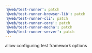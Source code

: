 ```yaml
---
'@web/test-runner': patch
'@web/test-runner-browser-lib': patch
'@web/test-runner-cli': patch
'@web/test-runner-core': patch
'@web/test-runner-mocha': patch
'@web/test-runner-server': patch
---
```


allow configuring test framework options
